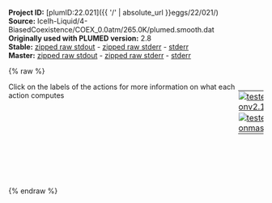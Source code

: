 **Project ID:** [plumID:22.021]({{ '/' | absolute_url }}eggs/22/021/)  
**Source:** IceIh-Liquid/4-BiasedCoexistence/COEX_0.0atm/265.0K/plumed.smooth.dat  
**Originally used with PLUMED version:** 2.8  
**Stable:** [zipped raw stdout](plumed.smooth.dat.plumed.stdout.txt.zip) - [zipped raw stderr](plumed.smooth.dat.plumed.stderr.txt.zip) - [stderr](plumed.smooth.dat.plumed.stderr)  
**Master:** [zipped raw stdout](plumed.smooth.dat.plumed_master.stdout.txt.zip) - [zipped raw stderr](plumed.smooth.dat.plumed_master.stderr.txt.zip) - [stderr](plumed.smooth.dat.plumed_master.stderr)  

{% raw %}
<div style="width: 100%; float:left">
<div style="width: 90%; float:left" id="value_details_data/IceIh-Liquid/4-BiasedCoexistence/COEX_0.0atm/265.0K/plumed.smooth.dat"> Click on the labels of the actions for more information on what each action computes </div>
<div style="width: 10%; float:left"><table><tr><td style="padding:1px"><a href="plumed.smooth.dat.plumed.stderr"><img src="https://img.shields.io/badge/v2.10-passing-green.svg" alt="tested onv2.10" /></a></td></tr><tr><td style="padding:1px"><a href="plumed.smooth.dat.plumed_master.stderr"><img src="https://img.shields.io/badge/master-passing-green.svg" alt="tested onmaster" /></a></td></tr></table></div></div>
<pre style="width=97%;">
<span id="data/IceIh-Liquid/4-BiasedCoexistence/COEX_0.0atm/265.0K/plumed.smooth.datrefcv_short"><span id="data/IceIh-Liquid/4-BiasedCoexistence/COEX_0.0atm/265.0K/plumed.smooth.datdefrefcv_short"><span class="plumedtooltip" style="color:green">ENVIRONMENTSIMILARITY<span class="right">Measure how similar the environment around atoms is to that found in some reference crystal structure. This action is <a class="toggler" href='javascript:;' onclick='toggleDisplay("data/IceIh-Liquid/4-BiasedCoexistence/COEX_0.0atm/265.0K/plumed.smooth.datrefcv");'>a shortcut</a> and it has <a class="toggler" href='javascript:;' onclick='toggleDisplay("data/IceIh-Liquid/4-BiasedCoexistence/COEX_0.0atm/265.0K/plumed.smooth.datdefrefcv");'>hidden defaults</a>. <a href="https://www.plumed.org/doc-master/user-doc/html/_e_n_v_i_r_o_n_m_e_n_t_s_i_m_i_l_a_r_i_t_y.html">More details</a><i></i></span></span> ...
 <span class="plumedtooltip">SPECIES<span class="right">this keyword is used for colvars such as coordination number<i></i></span></span>=1-1728:3
 <span class="plumedtooltip">SIGMA<span class="right"> the width to use for the gaussian kernels<i></i></span></span>=0.070
 <span class="plumedtooltip">CRYSTAL_STRUCTURE<span class="right"> Targeted crystal structure<i></i></span></span>=CUSTOM
 <span class="plumedtooltip">LABEL<span class="right">a label for the action so that its output can be referenced in the input to other actions<i></i></span></span>=<b name="data/IceIh-Liquid/4-BiasedCoexistence/COEX_0.0atm/265.0K/plumed.smooth.datrefcv" onclick='showPath("data/IceIh-Liquid/4-BiasedCoexistence/COEX_0.0atm/265.0K/plumed.smooth.dat","data/IceIh-Liquid/4-BiasedCoexistence/COEX_0.0atm/265.0K/plumed.smooth.datrefcv","data/IceIh-Liquid/4-BiasedCoexistence/COEX_0.0atm/265.0K/plumed.smooth.datrefcv_shortcut","blue")'>refcv</b><span style="display:none;" id="data/IceIh-Liquid/4-BiasedCoexistence/COEX_0.0atm/265.0K/plumed.smooth.datrefcv_shortcut">The ENVIRONMENTSIMILARITY action with label <b>refcv</b> calculates the following quantities:<table  align="center" frame="void" width="95%" cellpadding="5%"><tr><td width="5%"><b> Quantity </b>  </td><td width="5%"><b> Type </b>  </td><td><b> Description </b> </td></tr><tr><td width="5%">refcv</td><td width="5%"><font color="blue">vector</font></td><td>the environmental similar parameter for each of the input atoms</td></tr><tr><td width="5%">refcv_morethan</td><td width="5%"><font color="black">scalar</font></td><td>the number of colvars that have a value more than a threshold</td></tr><tr><td width="5%">refcv_mean</td><td width="5%"><font color="black">scalar</font></td><td>the mean of the colvars</td></tr></table></span>
 <span class="plumedtooltip">REFERENCE_1<span class="right">PDB files with relative distances from central atom<i></i></span></span>=env1h.pdb
 <span class="plumedtooltip">REFERENCE_2<span class="right">PDB files with relative distances from central atom<i></i></span></span>=env2h.pdb
 <span class="plumedtooltip">REFERENCE_3<span class="right">PDB files with relative distances from central atom<i></i></span></span>=env3h.pdb
 <span class="plumedtooltip">REFERENCE_4<span class="right">PDB files with relative distances from central atom<i></i></span></span>=env4h.pdb
 <span class="plumedtooltip">MORE_THAN<span class="right">calculate the number of variables that are more than a certain target value<i></i></span></span>={CUBIC D_0=0.54 D_MAX=0.97}
 <span class="plumedtooltip">MEAN<span class="right"> calculate the mean of all the quantities<i></i></span></span>
... ENVIRONMENTSIMILARITY
</span><span id="data/IceIh-Liquid/4-BiasedCoexistence/COEX_0.0atm/265.0K/plumed.smooth.datdefrefcv_long" style="display:none;"><span class="plumedtooltip" style="color:green">ENVIRONMENTSIMILARITY<span class="right">Measure how similar the environment around atoms is to that found in some reference crystal structure. This action is <a class="toggler" href='javascript:;' onclick='toggleDisplay("data/IceIh-Liquid/4-BiasedCoexistence/COEX_0.0atm/265.0K/plumed.smooth.datrefcv");'>a shortcut</a> and uses the <a class="toggler" href='javascript:;' onclick='toggleDisplay("data/IceIh-Liquid/4-BiasedCoexistence/COEX_0.0atm/265.0K/plumed.smooth.datdefrefcv");'>defaults shown here</a>. <a href="https://www.plumed.org/doc-master/user-doc/html/_e_n_v_i_r_o_n_m_e_n_t_s_i_m_i_l_a_r_i_t_y.html">More details</a><i></i></span></span> ...
 <span class="plumedtooltip">SPECIES<span class="right">this keyword is used for colvars such as coordination number<i></i></span></span>=1-1728:3
 <span class="plumedtooltip">SIGMA<span class="right"> the width to use for the gaussian kernels<i></i></span></span>=0.070
 <span class="plumedtooltip">CRYSTAL_STRUCTURE<span class="right"> Targeted crystal structure<i></i></span></span>=CUSTOM
 <span class="plumedtooltip">LABEL<span class="right">a label for the action so that its output can be referenced in the input to other actions<i></i></span></span>=<b name="data/IceIh-Liquid/4-BiasedCoexistence/COEX_0.0atm/265.0K/plumed.smooth.datrefcv" onclick='showPath("data/IceIh-Liquid/4-BiasedCoexistence/COEX_0.0atm/265.0K/plumed.smooth.dat","data/IceIh-Liquid/4-BiasedCoexistence/COEX_0.0atm/265.0K/plumed.smooth.datrefcv","data/IceIh-Liquid/4-BiasedCoexistence/COEX_0.0atm/265.0K/plumed.smooth.datrefcv_shortcut","blue")'>refcv</b>
 <span class="plumedtooltip">REFERENCE_1<span class="right">PDB files with relative distances from central atom<i></i></span></span>=env1h.pdb
 <span class="plumedtooltip">REFERENCE_2<span class="right">PDB files with relative distances from central atom<i></i></span></span>=env2h.pdb
 <span class="plumedtooltip">REFERENCE_3<span class="right">PDB files with relative distances from central atom<i></i></span></span>=env3h.pdb
 <span class="plumedtooltip">REFERENCE_4<span class="right">PDB files with relative distances from central atom<i></i></span></span>=env4h.pdb
 <span class="plumedtooltip">MORE_THAN<span class="right">calculate the number of variables that are more than a certain target value<i></i></span></span>={CUBIC D_0=0.54 D_MAX=0.97}
 <span class="plumedtooltip">MEAN<span class="right"> calculate the mean of all the quantities<i></i></span></span>
 <span class="plumedtooltip">CUTOFF<span class="right"> how many multiples of sigma would you like to consider beyond the maximum distance in the environment<i></i></span></span>=3 <span class="plumedtooltip">LCUTOFF<span class="right"> any atoms separated by less than this tolerance should be ignored<i></i></span></span>=0.0001 <span class="plumedtooltip">LAMBDA<span class="right"> Lambda parameter<i></i></span></span>=100
... ENVIRONMENTSIMILARITY
</span></span><span id="data/IceIh-Liquid/4-BiasedCoexistence/COEX_0.0atm/265.0K/plumed.smooth.datrefcv_long" style="display:none;"><span style="color:blue" class="comment"># PLUMED interprets the command:
</span><span class="toggler" style="color:red" onclick='toggleDisplay("data/IceIh-Liquid/4-BiasedCoexistence/COEX_0.0atm/265.0K/plumed.smooth.datrefcv")'># ENVIRONMENTSIMILARITY ...</span>
<span style="color:blue" class="comment">#  SPECIES=1-1728:3</span>
<span style="color:blue" class="comment">#  SIGMA=0.070</span>
<span style="color:blue" class="comment">#  CRYSTAL_STRUCTURE=CUSTOM</span>
<span style="color:blue" class="comment">#  LABEL=refcv</span>
<span style="color:blue" class="comment">#  REFERENCE_1=env1h.pdb</span>
<span style="color:blue" class="comment">#  REFERENCE_2=env2h.pdb</span>
<span style="color:blue" class="comment">#  REFERENCE_3=env3h.pdb</span>
<span style="color:blue" class="comment">#  REFERENCE_4=env4h.pdb</span>
<span style="color:blue" class="comment">#  MORE_THAN={CUBIC D_0=0.54 D_MAX=0.97}</span>
<span style="color:blue" class="comment">#  MEAN</span>
<span style="color:blue" class="comment"># ... ENVIRONMENTSIMILARITY</span>
<span style="color:blue" class="comment"># as follows (Click the red comment above to revert to the short version of the input):</span>
<b name="data/IceIh-Liquid/4-BiasedCoexistence/COEX_0.0atm/265.0K/plumed.smooth.datrefcv_cmat" onclick='showPath("data/IceIh-Liquid/4-BiasedCoexistence/COEX_0.0atm/265.0K/plumed.smooth.dat","data/IceIh-Liquid/4-BiasedCoexistence/COEX_0.0atm/265.0K/plumed.smooth.datrefcv_cmat","data/IceIh-Liquid/4-BiasedCoexistence/COEX_0.0atm/265.0K/plumed.smooth.datrefcv_cmat","red")'>refcv_cmat</b><span style="display:none;" id="data/IceIh-Liquid/4-BiasedCoexistence/COEX_0.0atm/265.0K/plumed.smooth.datrefcv_cmat">The DISTANCE_MATRIX action with label <b>refcv_cmat</b> calculates the following quantities:<table  align="center" frame="void" width="95%" cellpadding="5%"><tr><td width="5%"><b> Quantity </b>  </td><td width="5%"><b> Type </b>  </td><td><b> Description </b> </td></tr><tr><td width="5%">refcv_cmat.w</td><td width="5%"><font color="red">matrix</font></td><td>a matrix containing the weights for the bonds between each pair of atoms</td></tr><tr><td width="5%">refcv_cmat.x</td><td width="5%"><font color="red">matrix</font></td><td>the projection of the bond on the x axis</td></tr><tr><td width="5%">refcv_cmat.y</td><td width="5%"><font color="red">matrix</font></td><td>the projection of the bond on the y axis</td></tr><tr><td width="5%">refcv_cmat.z</td><td width="5%"><font color="red">matrix</font></td><td>the projection of the bond on the z axis</td></tr></table></span>: <span class="plumedtooltip" style="color:green">DISTANCE_MATRIX<span class="right">Calculate a matrix of distances <a href="https://www.plumed.org/doc-master/user-doc/html/_d_i_s_t_a_n_c_e__m_a_t_r_i_x.html" style="color:green">More details</a><i></i></span></span> <span class="plumedtooltip">COMPONENTS<span class="right"> also calculate the components of the vector connecting the atoms in the contact matrix<i></i></span></span> <span class="plumedtooltip">GROUP<span class="right">the atoms for which you would like to calculate the adjacency matrix<i></i></span></span>=1-1728:3 <span class="plumedtooltip">CUTOFF<span class="right"> ignore distances that have a value larger than this cutoff<i></i></span></span>=0.6685
<b name="data/IceIh-Liquid/4-BiasedCoexistence/COEX_0.0atm/265.0K/plumed.smooth.datrefcv_grp" onclick='showPath("data/IceIh-Liquid/4-BiasedCoexistence/COEX_0.0atm/265.0K/plumed.smooth.dat","data/IceIh-Liquid/4-BiasedCoexistence/COEX_0.0atm/265.0K/plumed.smooth.datrefcv_grp","data/IceIh-Liquid/4-BiasedCoexistence/COEX_0.0atm/265.0K/plumed.smooth.datrefcv_grp","violet")'>refcv_grp</b><span style="display:none;" id="data/IceIh-Liquid/4-BiasedCoexistence/COEX_0.0atm/265.0K/plumed.smooth.datrefcv_grp">The GROUP action with label <b>refcv_grp</b> calculates the following quantities:<table  align="center" frame="void" width="95%" cellpadding="5%"><tr><td width="5%"><b> Quantity </b>  </td><td width="5%"><b> Type </b>  </td><td><b> Description </b> </td></tr><tr><td width="5%">refcv_grp</td><td width="5%"><font color="violet">atoms</font></td><td>indices of atoms specified in GROUP</td></tr></table></span>: <span class="plumedtooltip" style="color:green">GROUP<span class="right">Define a group of atoms so that a particular list of atoms can be referenced with a single label in definitions of CVs or virtual atoms. <a href="https://www.plumed.org/doc-master/user-doc/html/_g_r_o_u_p.html" style="color:green">More details</a><i></i></span></span> <span class="plumedtooltip">ATOMS<span class="right">the numerical indexes for the set of atoms in the group<i></i></span></span>=1-1728:3
<b name="data/IceIh-Liquid/4-BiasedCoexistence/COEX_0.0atm/265.0K/plumed.smooth.datrefcv_ones" onclick='showPath("data/IceIh-Liquid/4-BiasedCoexistence/COEX_0.0atm/265.0K/plumed.smooth.dat","data/IceIh-Liquid/4-BiasedCoexistence/COEX_0.0atm/265.0K/plumed.smooth.datrefcv_ones","data/IceIh-Liquid/4-BiasedCoexistence/COEX_0.0atm/265.0K/plumed.smooth.datrefcv_ones","blue")'>refcv_ones</b><span style="display:none;" id="data/IceIh-Liquid/4-BiasedCoexistence/COEX_0.0atm/265.0K/plumed.smooth.datrefcv_ones">The CONSTANT action with label <b>refcv_ones</b> calculates the following quantities:<table  align="center" frame="void" width="95%" cellpadding="5%"><tr><td width="5%"><b> Quantity </b>  </td><td width="5%"><b> Type </b>  </td><td><b> Description </b> </td></tr><tr><td width="5%">refcv_ones</td><td width="5%"><font color="blue">vector</font></td><td>the constant value that was read from the plumed input</td></tr></table></span>: <span class="plumedtooltip" style="color:green">ONES<span class="right">Create a constant vector with all elements equal to one <a href="https://www.plumed.org/doc-master/user-doc/html/_o_n_e_s.html" style="color:green">More details</a><i></i></span></span> <span class="plumedtooltip">SIZE<span class="right">the number of ones that you would like to create<i></i></span></span>=576
<b name="data/IceIh-Liquid/4-BiasedCoexistence/COEX_0.0atm/265.0K/plumed.smooth.datrefcv_matenv1" onclick='showPath("data/IceIh-Liquid/4-BiasedCoexistence/COEX_0.0atm/265.0K/plumed.smooth.dat","data/IceIh-Liquid/4-BiasedCoexistence/COEX_0.0atm/265.0K/plumed.smooth.datrefcv_matenv1","data/IceIh-Liquid/4-BiasedCoexistence/COEX_0.0atm/265.0K/plumed.smooth.datrefcv_matenv1","red")'>refcv_matenv1</b><span style="display:none;" id="data/IceIh-Liquid/4-BiasedCoexistence/COEX_0.0atm/265.0K/plumed.smooth.datrefcv_matenv1">The CUSTOM action with label <b>refcv_matenv1</b> calculates the following quantities:<table  align="center" frame="void" width="95%" cellpadding="5%"><tr><td width="5%"><b> Quantity </b>  </td><td width="5%"><b> Type </b>  </td><td><b> Description </b> </td></tr><tr><td width="5%">refcv_matenv1</td><td width="5%"><font color="red">matrix</font></td><td>the matrix obtained by doing an element-wise application of an arbitrary function to the input matrix</td></tr></table></span>: <span class="plumedtooltip" style="color:green">CUSTOM<span class="right">Calculate a combination of variables using a custom expression. <a href="https://www.plumed.org/doc-master/user-doc/html/_c_u_s_t_o_m.html" style="color:green">More details</a><i></i></span></span> <span class="plumedtooltip">ARG<span class="right">the values input to this function<i></i></span></span>=<b name="data/IceIh-Liquid/4-BiasedCoexistence/COEX_0.0atm/265.0K/plumed.smooth.datrefcv_cmat">refcv_cmat.x</b>,<b name="data/IceIh-Liquid/4-BiasedCoexistence/COEX_0.0atm/265.0K/plumed.smooth.datrefcv_cmat">refcv_cmat.y</b>,<b name="data/IceIh-Liquid/4-BiasedCoexistence/COEX_0.0atm/265.0K/plumed.smooth.datrefcv_cmat">refcv_cmat.z</b>,<b name="data/IceIh-Liquid/4-BiasedCoexistence/COEX_0.0atm/265.0K/plumed.smooth.datrefcv_cmat">refcv_cmat.w</b> <span class="plumedtooltip">VAR<span class="right">the names to give each of the arguments in the function<i></i></span></span>=x,y,z,w <span class="plumedtooltip">PERIODIC<span class="right">if the output of your function is periodic then you should specify the periodicity of the function<i></i></span></span>=NO <span class="plumedtooltip">FUNC<span class="right">the function you wish to evaluate<i></i></span></span>=(step(w-0.0001)*step(0.6685-w)/17)*(exp(-((x--0.4486)^2+(y-0)^2+(z-0)^2)/(4*0.0049))+exp(-((x--0.2239)^2+(y--0.389)^2+(z-0)^2)/(4*0.0049))+exp(-((x--0.2239)^2+(y--0.1296)^2+(z--0.3668)^2)/(4*0.0049))+exp(-((x--0.2239)^2+(y--0.1296)^2+(z--0.0917)^2)/(4*0.0049))+exp(-((x--0.2239)^2+(y--0.1296)^2+(z-0.3668)^2)/(4*0.0049))+exp(-((x--0.2239)^2+(y-0.3891)^2+(z-0)^2)/(4*0.0049))+exp(-((x-0)^2+(y-0)^2+(z--0.4585)^2)/(4*0.0049))+exp(-((x-0)^2+(y-0)^2+(z-0.2751)^2)/(4*0.0049))+exp(-((x-0)^2+(y-0.2594)^2+(z--0.3668)^2)/(4*0.0049))+exp(-((x-0)^2+(y-0.2594)^2+(z--0.0917)^2)/(4*0.0049))+exp(-((x-0)^2+(y-0.2594)^2+(z-0.3668)^2)/(4*0.0049))+exp(-((x-0.2246)^2+(y--0.389)^2+(z-0)^2)/(4*0.0049))+exp(-((x-0.2246)^2+(y--0.1296)^2+(z--0.3668)^2)/(4*0.0049))+exp(-((x-0.2246)^2+(y--0.1296)^2+(z--0.0917)^2)/(4*0.0049))+exp(-((x-0.2246)^2+(y--0.1296)^2+(z-0.3668)^2)/(4*0.0049))+exp(-((x-0.2246)^2+(y-0.3891)^2+(z-0)^2)/(4*0.0049))+exp(-((x-0.4492)^2+(y-0)^2+(z-0)^2)/(4*0.0049)))
<b name="data/IceIh-Liquid/4-BiasedCoexistence/COEX_0.0atm/265.0K/plumed.smooth.datrefcv_env1" onclick='showPath("data/IceIh-Liquid/4-BiasedCoexistence/COEX_0.0atm/265.0K/plumed.smooth.dat","data/IceIh-Liquid/4-BiasedCoexistence/COEX_0.0atm/265.0K/plumed.smooth.datrefcv_env1","data/IceIh-Liquid/4-BiasedCoexistence/COEX_0.0atm/265.0K/plumed.smooth.datrefcv_env1","blue")'>refcv_env1</b><span style="display:none;" id="data/IceIh-Liquid/4-BiasedCoexistence/COEX_0.0atm/265.0K/plumed.smooth.datrefcv_env1">The MATRIX_VECTOR_PRODUCT action with label <b>refcv_env1</b> calculates the following quantities:<table  align="center" frame="void" width="95%" cellpadding="5%"><tr><td width="5%"><b> Quantity </b>  </td><td width="5%"><b> Type </b>  </td><td><b> Description </b> </td></tr><tr><td width="5%">refcv_env1</td><td width="5%"><font color="blue">vector</font></td><td>the vector that is obtained by taking the product between the matrix and the vector that were input</td></tr></table></span>: <span class="plumedtooltip" style="color:green">MATRIX_VECTOR_PRODUCT<span class="right">Calculate the product of the matrix and the vector <a href="https://www.plumed.org/doc-master/user-doc/html/_m_a_t_r_i_x__v_e_c_t_o_r__p_r_o_d_u_c_t.html" style="color:green">More details</a><i></i></span></span> <span class="plumedtooltip">ARG<span class="right">the label for the matrix and the vector/scalar that are being multiplied<i></i></span></span>=<b name="data/IceIh-Liquid/4-BiasedCoexistence/COEX_0.0atm/265.0K/plumed.smooth.datrefcv_matenv1">refcv_matenv1</b>,<b name="data/IceIh-Liquid/4-BiasedCoexistence/COEX_0.0atm/265.0K/plumed.smooth.datrefcv_ones">refcv_ones</b>
<b name="data/IceIh-Liquid/4-BiasedCoexistence/COEX_0.0atm/265.0K/plumed.smooth.datrefcv_matenv2" onclick='showPath("data/IceIh-Liquid/4-BiasedCoexistence/COEX_0.0atm/265.0K/plumed.smooth.dat","data/IceIh-Liquid/4-BiasedCoexistence/COEX_0.0atm/265.0K/plumed.smooth.datrefcv_matenv2","data/IceIh-Liquid/4-BiasedCoexistence/COEX_0.0atm/265.0K/plumed.smooth.datrefcv_matenv2","red")'>refcv_matenv2</b><span style="display:none;" id="data/IceIh-Liquid/4-BiasedCoexistence/COEX_0.0atm/265.0K/plumed.smooth.datrefcv_matenv2">The CUSTOM action with label <b>refcv_matenv2</b> calculates the following quantities:<table  align="center" frame="void" width="95%" cellpadding="5%"><tr><td width="5%"><b> Quantity </b>  </td><td width="5%"><b> Type </b>  </td><td><b> Description </b> </td></tr><tr><td width="5%">refcv_matenv2</td><td width="5%"><font color="red">matrix</font></td><td>the matrix obtained by doing an element-wise application of an arbitrary function to the input matrix</td></tr></table></span>: <span class="plumedtooltip" style="color:green">CUSTOM<span class="right">Calculate a combination of variables using a custom expression. <a href="https://www.plumed.org/doc-master/user-doc/html/_c_u_s_t_o_m.html" style="color:green">More details</a><i></i></span></span> <span class="plumedtooltip">ARG<span class="right">the values input to this function<i></i></span></span>=<b name="data/IceIh-Liquid/4-BiasedCoexistence/COEX_0.0atm/265.0K/plumed.smooth.datrefcv_cmat">refcv_cmat.x</b>,<b name="data/IceIh-Liquid/4-BiasedCoexistence/COEX_0.0atm/265.0K/plumed.smooth.datrefcv_cmat">refcv_cmat.y</b>,<b name="data/IceIh-Liquid/4-BiasedCoexistence/COEX_0.0atm/265.0K/plumed.smooth.datrefcv_cmat">refcv_cmat.z</b>,<b name="data/IceIh-Liquid/4-BiasedCoexistence/COEX_0.0atm/265.0K/plumed.smooth.datrefcv_cmat">refcv_cmat.w</b> <span class="plumedtooltip">VAR<span class="right">the names to give each of the arguments in the function<i></i></span></span>=x,y,z,w <span class="plumedtooltip">PERIODIC<span class="right">if the output of your function is periodic then you should specify the periodicity of the function<i></i></span></span>=NO <span class="plumedtooltip">FUNC<span class="right">the function you wish to evaluate<i></i></span></span>=(step(w-0.0001)*step(0.6685-w)/17)*(exp(-((x--0.4486)^2+(y-0)^2+(z-0)^2)/(4*0.0049))+exp(-((x--0.2239)^2+(y--0.389)^2+(z-0)^2)/(4*0.0049))+exp(-((x--0.2239)^2+(y-0.1297)^2+(z--0.3668)^2)/(4*0.0049))+exp(-((x--0.2239)^2+(y-0.1297)^2+(z--0.0917)^2)/(4*0.0049))+exp(-((x--0.2239)^2+(y-0.1297)^2+(z-0.3668)^2)/(4*0.0049))+exp(-((x--0.2239)^2+(y-0.3891)^2+(z-0)^2)/(4*0.0049))+exp(-((x-0)^2+(y--0.2594)^2+(z--0.3668)^2)/(4*0.0049))+exp(-((x-0)^2+(y--0.2594)^2+(z--0.0917)^2)/(4*0.0049))+exp(-((x-0)^2+(y--0.2594)^2+(z-0.3668)^2)/(4*0.0049))+exp(-((x-0)^2+(y-0)^2+(z--0.4585)^2)/(4*0.0049))+exp(-((x-0)^2+(y-0)^2+(z-0.2751)^2)/(4*0.0049))+exp(-((x-0.2246)^2+(y--0.389)^2+(z-0)^2)/(4*0.0049))+exp(-((x-0.2246)^2+(y-0.1297)^2+(z--0.3668)^2)/(4*0.0049))+exp(-((x-0.2246)^2+(y-0.1297)^2+(z--0.0917)^2)/(4*0.0049))+exp(-((x-0.2246)^2+(y-0.1297)^2+(z-0.3668)^2)/(4*0.0049))+exp(-((x-0.2246)^2+(y-0.3891)^2+(z-0)^2)/(4*0.0049))+exp(-((x-0.4492)^2+(y-0)^2+(z-0)^2)/(4*0.0049)))
<b name="data/IceIh-Liquid/4-BiasedCoexistence/COEX_0.0atm/265.0K/plumed.smooth.datrefcv_env2" onclick='showPath("data/IceIh-Liquid/4-BiasedCoexistence/COEX_0.0atm/265.0K/plumed.smooth.dat","data/IceIh-Liquid/4-BiasedCoexistence/COEX_0.0atm/265.0K/plumed.smooth.datrefcv_env2","data/IceIh-Liquid/4-BiasedCoexistence/COEX_0.0atm/265.0K/plumed.smooth.datrefcv_env2","blue")'>refcv_env2</b><span style="display:none;" id="data/IceIh-Liquid/4-BiasedCoexistence/COEX_0.0atm/265.0K/plumed.smooth.datrefcv_env2">The MATRIX_VECTOR_PRODUCT action with label <b>refcv_env2</b> calculates the following quantities:<table  align="center" frame="void" width="95%" cellpadding="5%"><tr><td width="5%"><b> Quantity </b>  </td><td width="5%"><b> Type </b>  </td><td><b> Description </b> </td></tr><tr><td width="5%">refcv_env2</td><td width="5%"><font color="blue">vector</font></td><td>the vector that is obtained by taking the product between the matrix and the vector that were input</td></tr></table></span>: <span class="plumedtooltip" style="color:green">MATRIX_VECTOR_PRODUCT<span class="right">Calculate the product of the matrix and the vector <a href="https://www.plumed.org/doc-master/user-doc/html/_m_a_t_r_i_x__v_e_c_t_o_r__p_r_o_d_u_c_t.html" style="color:green">More details</a><i></i></span></span> <span class="plumedtooltip">ARG<span class="right">the label for the matrix and the vector/scalar that are being multiplied<i></i></span></span>=<b name="data/IceIh-Liquid/4-BiasedCoexistence/COEX_0.0atm/265.0K/plumed.smooth.datrefcv_matenv2">refcv_matenv2</b>,<b name="data/IceIh-Liquid/4-BiasedCoexistence/COEX_0.0atm/265.0K/plumed.smooth.datrefcv_ones">refcv_ones</b>
<b name="data/IceIh-Liquid/4-BiasedCoexistence/COEX_0.0atm/265.0K/plumed.smooth.datrefcv_matenv3" onclick='showPath("data/IceIh-Liquid/4-BiasedCoexistence/COEX_0.0atm/265.0K/plumed.smooth.dat","data/IceIh-Liquid/4-BiasedCoexistence/COEX_0.0atm/265.0K/plumed.smooth.datrefcv_matenv3","data/IceIh-Liquid/4-BiasedCoexistence/COEX_0.0atm/265.0K/plumed.smooth.datrefcv_matenv3","red")'>refcv_matenv3</b><span style="display:none;" id="data/IceIh-Liquid/4-BiasedCoexistence/COEX_0.0atm/265.0K/plumed.smooth.datrefcv_matenv3">The CUSTOM action with label <b>refcv_matenv3</b> calculates the following quantities:<table  align="center" frame="void" width="95%" cellpadding="5%"><tr><td width="5%"><b> Quantity </b>  </td><td width="5%"><b> Type </b>  </td><td><b> Description </b> </td></tr><tr><td width="5%">refcv_matenv3</td><td width="5%"><font color="red">matrix</font></td><td>the matrix obtained by doing an element-wise application of an arbitrary function to the input matrix</td></tr></table></span>: <span class="plumedtooltip" style="color:green">CUSTOM<span class="right">Calculate a combination of variables using a custom expression. <a href="https://www.plumed.org/doc-master/user-doc/html/_c_u_s_t_o_m.html" style="color:green">More details</a><i></i></span></span> <span class="plumedtooltip">ARG<span class="right">the values input to this function<i></i></span></span>=<b name="data/IceIh-Liquid/4-BiasedCoexistence/COEX_0.0atm/265.0K/plumed.smooth.datrefcv_cmat">refcv_cmat.x</b>,<b name="data/IceIh-Liquid/4-BiasedCoexistence/COEX_0.0atm/265.0K/plumed.smooth.datrefcv_cmat">refcv_cmat.y</b>,<b name="data/IceIh-Liquid/4-BiasedCoexistence/COEX_0.0atm/265.0K/plumed.smooth.datrefcv_cmat">refcv_cmat.z</b>,<b name="data/IceIh-Liquid/4-BiasedCoexistence/COEX_0.0atm/265.0K/plumed.smooth.datrefcv_cmat">refcv_cmat.w</b> <span class="plumedtooltip">VAR<span class="right">the names to give each of the arguments in the function<i></i></span></span>=x,y,z,w <span class="plumedtooltip">PERIODIC<span class="right">if the output of your function is periodic then you should specify the periodicity of the function<i></i></span></span>=NO <span class="plumedtooltip">FUNC<span class="right">the function you wish to evaluate<i></i></span></span>=(step(w-0.0001)*step(0.6685-w)/17)*(exp(-((x--0.4485)^2+(y-0)^2+(z-0)^2)/(4*0.0049))+exp(-((x--0.2246)^2+(y--0.3891)^2+(z-0)^2)/(4*0.0049))+exp(-((x--0.2246)^2+(y-0.1296)^2+(z--0.3668)^2)/(4*0.0049))+exp(-((x--0.2246)^2+(y-0.1296)^2+(z-0.0917)^2)/(4*0.0049))+exp(-((x--0.2246)^2+(y-0.1296)^2+(z-0.3668)^2)/(4*0.0049))+exp(-((x--0.2246)^2+(y-0.389)^2+(z-0)^2)/(4*0.0049))+exp(-((x-0)^2+(y--0.2594)^2+(z--0.3668)^2)/(4*0.0049))+exp(-((x-0)^2+(y--0.2594)^2+(z-0.0917)^2)/(4*0.0049))+exp(-((x-0)^2+(y--0.2594)^2+(z-0.3668)^2)/(4*0.0049))+exp(-((x-0)^2+(y-0)^2+(z--0.2751)^2)/(4*0.0049))+exp(-((x-0)^2+(y-0)^2+(z-0.4585)^2)/(4*0.0049))+exp(-((x-0.2246)^2+(y--0.3891)^2+(z-0)^2)/(4*0.0049))+exp(-((x-0.2246)^2+(y-0.1296)^2+(z--0.3668)^2)/(4*0.0049))+exp(-((x-0.2246)^2+(y-0.1296)^2+(z-0.0917)^2)/(4*0.0049))+exp(-((x-0.2246)^2+(y-0.1296)^2+(z-0.3668)^2)/(4*0.0049))+exp(-((x-0.2246)^2+(y-0.389)^2+(z-0)^2)/(4*0.0049))+exp(-((x-0.4492)^2+(y-0)^2+(z-0)^2)/(4*0.0049)))
<b name="data/IceIh-Liquid/4-BiasedCoexistence/COEX_0.0atm/265.0K/plumed.smooth.datrefcv_env3" onclick='showPath("data/IceIh-Liquid/4-BiasedCoexistence/COEX_0.0atm/265.0K/plumed.smooth.dat","data/IceIh-Liquid/4-BiasedCoexistence/COEX_0.0atm/265.0K/plumed.smooth.datrefcv_env3","data/IceIh-Liquid/4-BiasedCoexistence/COEX_0.0atm/265.0K/plumed.smooth.datrefcv_env3","blue")'>refcv_env3</b><span style="display:none;" id="data/IceIh-Liquid/4-BiasedCoexistence/COEX_0.0atm/265.0K/plumed.smooth.datrefcv_env3">The MATRIX_VECTOR_PRODUCT action with label <b>refcv_env3</b> calculates the following quantities:<table  align="center" frame="void" width="95%" cellpadding="5%"><tr><td width="5%"><b> Quantity </b>  </td><td width="5%"><b> Type </b>  </td><td><b> Description </b> </td></tr><tr><td width="5%">refcv_env3</td><td width="5%"><font color="blue">vector</font></td><td>the vector that is obtained by taking the product between the matrix and the vector that were input</td></tr></table></span>: <span class="plumedtooltip" style="color:green">MATRIX_VECTOR_PRODUCT<span class="right">Calculate the product of the matrix and the vector <a href="https://www.plumed.org/doc-master/user-doc/html/_m_a_t_r_i_x__v_e_c_t_o_r__p_r_o_d_u_c_t.html" style="color:green">More details</a><i></i></span></span> <span class="plumedtooltip">ARG<span class="right">the label for the matrix and the vector/scalar that are being multiplied<i></i></span></span>=<b name="data/IceIh-Liquid/4-BiasedCoexistence/COEX_0.0atm/265.0K/plumed.smooth.datrefcv_matenv3">refcv_matenv3</b>,<b name="data/IceIh-Liquid/4-BiasedCoexistence/COEX_0.0atm/265.0K/plumed.smooth.datrefcv_ones">refcv_ones</b>
<b name="data/IceIh-Liquid/4-BiasedCoexistence/COEX_0.0atm/265.0K/plumed.smooth.datrefcv_matenv4" onclick='showPath("data/IceIh-Liquid/4-BiasedCoexistence/COEX_0.0atm/265.0K/plumed.smooth.dat","data/IceIh-Liquid/4-BiasedCoexistence/COEX_0.0atm/265.0K/plumed.smooth.datrefcv_matenv4","data/IceIh-Liquid/4-BiasedCoexistence/COEX_0.0atm/265.0K/plumed.smooth.datrefcv_matenv4","red")'>refcv_matenv4</b><span style="display:none;" id="data/IceIh-Liquid/4-BiasedCoexistence/COEX_0.0atm/265.0K/plumed.smooth.datrefcv_matenv4">The CUSTOM action with label <b>refcv_matenv4</b> calculates the following quantities:<table  align="center" frame="void" width="95%" cellpadding="5%"><tr><td width="5%"><b> Quantity </b>  </td><td width="5%"><b> Type </b>  </td><td><b> Description </b> </td></tr><tr><td width="5%">refcv_matenv4</td><td width="5%"><font color="red">matrix</font></td><td>the matrix obtained by doing an element-wise application of an arbitrary function to the input matrix</td></tr></table></span>: <span class="plumedtooltip" style="color:green">CUSTOM<span class="right">Calculate a combination of variables using a custom expression. <a href="https://www.plumed.org/doc-master/user-doc/html/_c_u_s_t_o_m.html" style="color:green">More details</a><i></i></span></span> <span class="plumedtooltip">ARG<span class="right">the values input to this function<i></i></span></span>=<b name="data/IceIh-Liquid/4-BiasedCoexistence/COEX_0.0atm/265.0K/plumed.smooth.datrefcv_cmat">refcv_cmat.x</b>,<b name="data/IceIh-Liquid/4-BiasedCoexistence/COEX_0.0atm/265.0K/plumed.smooth.datrefcv_cmat">refcv_cmat.y</b>,<b name="data/IceIh-Liquid/4-BiasedCoexistence/COEX_0.0atm/265.0K/plumed.smooth.datrefcv_cmat">refcv_cmat.z</b>,<b name="data/IceIh-Liquid/4-BiasedCoexistence/COEX_0.0atm/265.0K/plumed.smooth.datrefcv_cmat">refcv_cmat.w</b> <span class="plumedtooltip">VAR<span class="right">the names to give each of the arguments in the function<i></i></span></span>=x,y,z,w <span class="plumedtooltip">PERIODIC<span class="right">if the output of your function is periodic then you should specify the periodicity of the function<i></i></span></span>=NO <span class="plumedtooltip">FUNC<span class="right">the function you wish to evaluate<i></i></span></span>=(step(w-0.0001)*step(0.6685-w)/17)*(exp(-((x--0.4485)^2+(y-0)^2+(z-0)^2)/(4*0.0049))+exp(-((x--0.2246)^2+(y--0.3891)^2+(z-0)^2)/(4*0.0049))+exp(-((x--0.2246)^2+(y--0.1297)^2+(z--0.3668)^2)/(4*0.0049))+exp(-((x--0.2246)^2+(y--0.1297)^2+(z-0.0917)^2)/(4*0.0049))+exp(-((x--0.2246)^2+(y--0.1297)^2+(z-0.3668)^2)/(4*0.0049))+exp(-((x--0.2246)^2+(y-0.389)^2+(z-0)^2)/(4*0.0049))+exp(-((x-0)^2+(y-0)^2+(z--0.2751)^2)/(4*0.0049))+exp(-((x-0)^2+(y-0)^2+(z-0.4585)^2)/(4*0.0049))+exp(-((x-0)^2+(y-0.2594)^2+(z--0.3668)^2)/(4*0.0049))+exp(-((x-0)^2+(y-0.2594)^2+(z-0.0917)^2)/(4*0.0049))+exp(-((x-0)^2+(y-0.2594)^2+(z-0.3668)^2)/(4*0.0049))+exp(-((x-0.2246)^2+(y--0.3891)^2+(z-0)^2)/(4*0.0049))+exp(-((x-0.2246)^2+(y--0.1297)^2+(z--0.3668)^2)/(4*0.0049))+exp(-((x-0.2246)^2+(y--0.1297)^2+(z-0.0917)^2)/(4*0.0049))+exp(-((x-0.2246)^2+(y--0.1297)^2+(z-0.3668)^2)/(4*0.0049))+exp(-((x-0.2246)^2+(y-0.389)^2+(z-0)^2)/(4*0.0049))+exp(-((x-0.4492)^2+(y-0)^2+(z-0)^2)/(4*0.0049)))
<b name="data/IceIh-Liquid/4-BiasedCoexistence/COEX_0.0atm/265.0K/plumed.smooth.datrefcv_env4" onclick='showPath("data/IceIh-Liquid/4-BiasedCoexistence/COEX_0.0atm/265.0K/plumed.smooth.dat","data/IceIh-Liquid/4-BiasedCoexistence/COEX_0.0atm/265.0K/plumed.smooth.datrefcv_env4","data/IceIh-Liquid/4-BiasedCoexistence/COEX_0.0atm/265.0K/plumed.smooth.datrefcv_env4","blue")'>refcv_env4</b><span style="display:none;" id="data/IceIh-Liquid/4-BiasedCoexistence/COEX_0.0atm/265.0K/plumed.smooth.datrefcv_env4">The MATRIX_VECTOR_PRODUCT action with label <b>refcv_env4</b> calculates the following quantities:<table  align="center" frame="void" width="95%" cellpadding="5%"><tr><td width="5%"><b> Quantity </b>  </td><td width="5%"><b> Type </b>  </td><td><b> Description </b> </td></tr><tr><td width="5%">refcv_env4</td><td width="5%"><font color="blue">vector</font></td><td>the vector that is obtained by taking the product between the matrix and the vector that were input</td></tr></table></span>: <span class="plumedtooltip" style="color:green">MATRIX_VECTOR_PRODUCT<span class="right">Calculate the product of the matrix and the vector <a href="https://www.plumed.org/doc-master/user-doc/html/_m_a_t_r_i_x__v_e_c_t_o_r__p_r_o_d_u_c_t.html" style="color:green">More details</a><i></i></span></span> <span class="plumedtooltip">ARG<span class="right">the label for the matrix and the vector/scalar that are being multiplied<i></i></span></span>=<b name="data/IceIh-Liquid/4-BiasedCoexistence/COEX_0.0atm/265.0K/plumed.smooth.datrefcv_matenv4">refcv_matenv4</b>,<b name="data/IceIh-Liquid/4-BiasedCoexistence/COEX_0.0atm/265.0K/plumed.smooth.datrefcv_ones">refcv_ones</b>
<b name="data/IceIh-Liquid/4-BiasedCoexistence/COEX_0.0atm/265.0K/plumed.smooth.datrefcv" onclick='showPath("data/IceIh-Liquid/4-BiasedCoexistence/COEX_0.0atm/265.0K/plumed.smooth.dat","data/IceIh-Liquid/4-BiasedCoexistence/COEX_0.0atm/265.0K/plumed.smooth.datrefcv","data/IceIh-Liquid/4-BiasedCoexistence/COEX_0.0atm/265.0K/plumed.smooth.datrefcv","blue")'>refcv</b><span style="display:none;" id="data/IceIh-Liquid/4-BiasedCoexistence/COEX_0.0atm/265.0K/plumed.smooth.datrefcv">The CUSTOM action with label <b>refcv</b> calculates the following quantities:<table  align="center" frame="void" width="95%" cellpadding="5%"><tr><td width="5%"><b> Quantity </b>  </td><td width="5%"><b> Type </b>  </td><td><b> Description </b> </td></tr><tr><td width="5%">refcv</td><td width="5%"><font color="blue">vector</font></td><td>the vector obtained by doing an element-wise application of an arbitrary function to the input vectors</td></tr></table></span>: <span class="plumedtooltip" style="color:green">CUSTOM<span class="right">Calculate a combination of variables using a custom expression. <a href="https://www.plumed.org/doc-master/user-doc/html/_c_u_s_t_o_m.html" style="color:green">More details</a><i></i></span></span> <span class="plumedtooltip">ARG<span class="right">the values input to this function<i></i></span></span>=<b name="data/IceIh-Liquid/4-BiasedCoexistence/COEX_0.0atm/265.0K/plumed.smooth.datrefcv_env1">refcv_env1</b>,<b name="data/IceIh-Liquid/4-BiasedCoexistence/COEX_0.0atm/265.0K/plumed.smooth.datrefcv_env2">refcv_env2</b>,<b name="data/IceIh-Liquid/4-BiasedCoexistence/COEX_0.0atm/265.0K/plumed.smooth.datrefcv_env3">refcv_env3</b>,<b name="data/IceIh-Liquid/4-BiasedCoexistence/COEX_0.0atm/265.0K/plumed.smooth.datrefcv_env4">refcv_env4</b> <span class="plumedtooltip">PERIODIC<span class="right">if the output of your function is periodic then you should specify the periodicity of the function<i></i></span></span>=NO <span class="plumedtooltip">VAR<span class="right">the names to give each of the arguments in the function<i></i></span></span>=v1,v2,v3,v4 <span class="plumedtooltip">FUNC<span class="right">the function you wish to evaluate<i></i></span></span>=(1/100)*log(exp(100*v1)+exp(100*v2)+exp(100*v3)+exp(100*v4))
<b name="data/IceIh-Liquid/4-BiasedCoexistence/COEX_0.0atm/265.0K/plumed.smooth.datrefcv_mt" onclick='showPath("data/IceIh-Liquid/4-BiasedCoexistence/COEX_0.0atm/265.0K/plumed.smooth.dat","data/IceIh-Liquid/4-BiasedCoexistence/COEX_0.0atm/265.0K/plumed.smooth.datrefcv_mt","data/IceIh-Liquid/4-BiasedCoexistence/COEX_0.0atm/265.0K/plumed.smooth.datrefcv_mt","blue")'>refcv_mt</b><span style="display:none;" id="data/IceIh-Liquid/4-BiasedCoexistence/COEX_0.0atm/265.0K/plumed.smooth.datrefcv_mt">The MORE_THAN action with label <b>refcv_mt</b> calculates the following quantities:<table  align="center" frame="void" width="95%" cellpadding="5%"><tr><td width="5%"><b> Quantity </b>  </td><td width="5%"><b> Type </b>  </td><td><b> Description </b> </td></tr><tr><td width="5%">refcv_mt</td><td width="5%"><font color="blue">vector</font></td><td>the vector obtained by doing an element-wise application of a function that is one if the if the input is more than a threshold to the input vectors</td></tr></table></span>: <span class="plumedtooltip" style="color:green">MORE_THAN<span class="right">Use a switching function to determine how many of the input variables are more than a certain cutoff. <a href="https://www.plumed.org/doc-master/user-doc/html/_m_o_r_e__t_h_a_n.html" style="color:green">More details</a><i></i></span></span> <span class="plumedtooltip">ARG<span class="right">the values input to this function<i></i></span></span>=<b name="data/IceIh-Liquid/4-BiasedCoexistence/COEX_0.0atm/265.0K/plumed.smooth.datrefcv">refcv</b> <span class="plumedtooltip">SWITCH<span class="right">This keyword is used if you want to employ an alternative to the continuous swiching function defined above<i></i></span></span>={CUBIC D_0=0.54 D_MAX=0.97}
<b name="data/IceIh-Liquid/4-BiasedCoexistence/COEX_0.0atm/265.0K/plumed.smooth.datrefcv_morethan" onclick='showPath("data/IceIh-Liquid/4-BiasedCoexistence/COEX_0.0atm/265.0K/plumed.smooth.dat","data/IceIh-Liquid/4-BiasedCoexistence/COEX_0.0atm/265.0K/plumed.smooth.datrefcv_morethan","data/IceIh-Liquid/4-BiasedCoexistence/COEX_0.0atm/265.0K/plumed.smooth.datrefcv_morethan","black")'>refcv_morethan</b><span style="display:none;" id="data/IceIh-Liquid/4-BiasedCoexistence/COEX_0.0atm/265.0K/plumed.smooth.datrefcv_morethan">The SUM action with label <b>refcv_morethan</b> calculates the following quantities:<table  align="center" frame="void" width="95%" cellpadding="5%"><tr><td width="5%"><b> Quantity </b>  </td><td width="5%"><b> Type </b>  </td><td><b> Description </b> </td></tr><tr><td width="5%">refcv_morethan</td><td width="5%"><font color="black">scalar</font></td><td>the sum of all the elements in the input vector</td></tr></table></span>: <span class="plumedtooltip" style="color:green">SUM<span class="right">Calculate the sum of the arguments <a href="https://www.plumed.org/doc-master/user-doc/html/_s_u_m.html" style="color:green">More details</a><i></i></span></span> <span class="plumedtooltip">ARG<span class="right">the values input to this function<i></i></span></span>=<b name="data/IceIh-Liquid/4-BiasedCoexistence/COEX_0.0atm/265.0K/plumed.smooth.datrefcv_mt">refcv_mt</b> <span class="plumedtooltip">PERIODIC<span class="right">if the output of your function is periodic then you should specify the periodicity of the function<i></i></span></span>=NO
<b name="data/IceIh-Liquid/4-BiasedCoexistence/COEX_0.0atm/265.0K/plumed.smooth.datrefcv_mean" onclick='showPath("data/IceIh-Liquid/4-BiasedCoexistence/COEX_0.0atm/265.0K/plumed.smooth.dat","data/IceIh-Liquid/4-BiasedCoexistence/COEX_0.0atm/265.0K/plumed.smooth.datrefcv_mean","data/IceIh-Liquid/4-BiasedCoexistence/COEX_0.0atm/265.0K/plumed.smooth.datrefcv_mean","black")'>refcv_mean</b><span style="display:none;" id="data/IceIh-Liquid/4-BiasedCoexistence/COEX_0.0atm/265.0K/plumed.smooth.datrefcv_mean">The MEAN action with label <b>refcv_mean</b> calculates the following quantities:<table  align="center" frame="void" width="95%" cellpadding="5%"><tr><td width="5%"><b> Quantity </b>  </td><td width="5%"><b> Type </b>  </td><td><b> Description </b> </td></tr><tr><td width="5%">refcv_mean</td><td width="5%"><font color="black">scalar</font></td><td>the mean of all the elements in the input vector</td></tr></table></span>: <span class="plumedtooltip" style="color:green">MEAN<span class="right">Calculate the arithmetic mean of the elements in a vector <a href="https://www.plumed.org/doc-master/user-doc/html/_m_e_a_n.html" style="color:green">More details</a><i></i></span></span> <span class="plumedtooltip">ARG<span class="right">the values input to this function<i></i></span></span>=<b name="data/IceIh-Liquid/4-BiasedCoexistence/COEX_0.0atm/265.0K/plumed.smooth.datrefcv">refcv</b> <span class="plumedtooltip">PERIODIC<span class="right">if the output of your function is periodic then you should specify the periodicity of the function<i></i></span></span>=NO
<span style="color:blue"># --- End of included input --- </span></span></pre>
{% endraw %}
